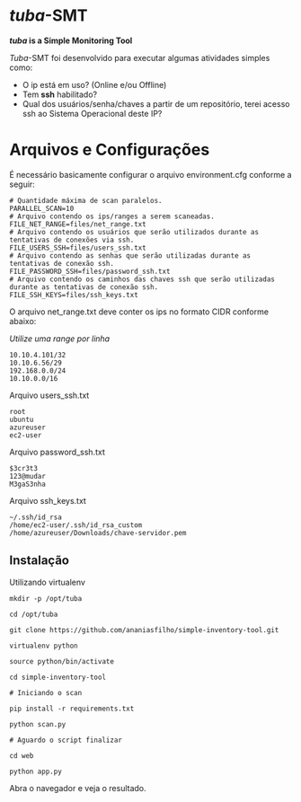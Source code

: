 # _tuba_-SMT

**_tuba_ is a Simple Monitoring Tool**

_Tuba_-SMT foi desenvolvido para executar algumas atividades simples como:

- O ip está em uso? (Online e/ou Offline)
- Tem **ssh** habilitado?
- Qual dos usuários/senha/chaves a partir de um repositório, terei acesso ssh ao Sistema Operacional deste IP?

# Arquivos e Configurações

É necessário basicamente configurar o arquivo environment.cfg conforme a seguir:
```
# Quantidade máxima de scan paralelos.
PARALLEL_SCAN=10
# Arquivo contendo os ips/ranges a serem scaneadas.
FILE_NET_RANGE=files/net_range.txt
# Arquivo contendo os usuários que serão utilizados durante as tentativas de conexões via ssh.
FILE_USERS_SSH=files/users_ssh.txt
# Arquivo contendo as senhas que serão utilizadas durante as tentativas de conexão ssh.
FILE_PASSWORD_SSH=files/password_ssh.txt
# Arquivo contendo os caminhos das chaves ssh que serão utilizadas durante as tentativas de conexão ssh. 
FILE_SSH_KEYS=files/ssh_keys.txt
```

O arquivo net_range.txt deve conter os ips no formato CIDR conforme abaixo:

_Utilize uma range por linha_
```
10.10.4.101/32
10.10.6.56/29
192.168.0.0/24
10.10.0.0/16
```
Arquivo users_ssh.txt
```
root
ubuntu
azureuser
ec2-user
```

Arquivo password_ssh.txt
```
$3cr3t3
123@mudar
M3gaS3nha
```

Arquivo ssh_keys.txt
```
~/.ssh/id_rsa
/home/ec2-user/.ssh/id_rsa_custom
/home/azureuser/Downloads/chave-servidor.pem
```

## Instalação

Utilizando virtualenv

```
mkdir -p /opt/tuba

cd /opt/tuba

git clone https://github.com/ananiasfilho/simple-inventory-tool.git

virtualenv python

source python/bin/activate

cd simple-inventory-tool

# Iniciando o scan

pip install -r requirements.txt

python scan.py

# Aguardo o script finalizar

cd web

python app.py
```

Abra o navegador e veja o resultado.
